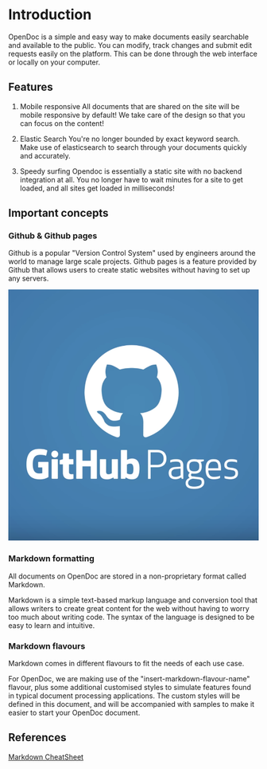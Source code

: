 # Introduction
OpenDoc is a simple and easy way to make documents easily searchable and available to the public. You can modify, track changes and submit edit requests easily on the platform. This can be done through the web interface or locally on your computer.

## Features

1. Mobile responsive
All documents that are shared on the site will be mobile responsive by default! We take care of the design so that you can focus on the content!

2. Elastic Search
You're no longer bounded by exact keyword search. Make use of elasticsearch to search through your documents quickly and accurately.

3. Speedy surfing
Opendoc is essentially a static site with no backend integration at all. You no longer have to wait minutes for a site to get loaded, and all sites get loaded in milliseconds!

## Important concepts

### Github & Github pages
Github is a popular "Version Control System" used by engineers around the world to manage large scale projects. Github pages is a feature provided by Github that allows users to create static websites without having to set up any servers.

![alt text](https://raw.githubusercontent.com/github/explore/95db15839d9d404742e1dc3aebc83bc8ea42eb24/collections/github-pages-examples/github-pages-examples.png)

### Markdown formatting
All documents on OpenDoc are stored in a non-proprietary format called Markdown. 

Markdown is a simple text-based markup language and conversion tool that allows writers to create great content for the web without having to worry too much about writing code. The syntax of the language is designed to be easy to learn and intuitive.

### Markdown flavours
Markdown comes in different flavours to fit the needs of each use case. 

For OpenDoc, we are making use of the "insert-markdown-flavour-name" flavour, plus some additional customised styles to simulate features found in typical document processing applications. The custom styles will be defined in this document, and will be accompanied with samples to make it easier to start your OpenDoc document.

## References
[Markdown CheatSheet](https://github.com/adam-p/markdown-here/wiki/Markdown-Cheatsheet)
